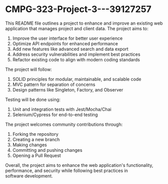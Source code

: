 # CMPG-323-Project-3---39127257
This README file outlines a project to enhance and improve an existing web application that manages project and client data. The project aims to:

1. Improve the user interface for better user experience
2. Optimize API endpoints for enhanced performance
3. Add new features like advanced search and data export
4. Address security vulnerabilities and implement best practices
5. Refactor existing code to align with modern coding standards

The project will follow:

1. SOLID principles for modular, maintainable, and scalable code
2. MVC pattern for separation of concerns
3. Design patterns like Singleton, Factory, and Observer

Testing will be done using:

1. Unit and integration tests with Jest/Mocha/Chai
2. Selenium/Cypress for end-to-end testing

The project welcomes community contributions through:

1. Forking the repository
2. Creating a new branch
3. Making changes
4. Committing and pushing changes
5. Opening a Pull Request

Overall, the project aims to enhance the web application's functionality, performance, and security while following best practices in software development.
